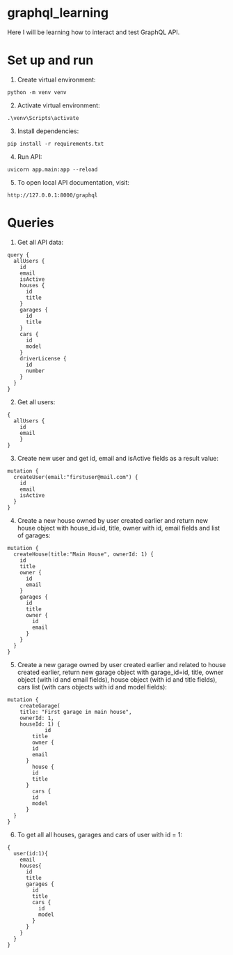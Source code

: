 # graphql_learning
Here I will be learning how to interact and test GraphQL API.


# Set up and run
1. Create virtual environment:
```
python -m venv venv
```
2. Activate virtual environment:
```
.\venv\Scripts\activate
```
3. Install dependencies:
```
pip install -r requirements.txt
```
4. Run API:
```
uvicorn app.main:app --reload
```
5. To open local API documentation, visit:
```
http://127.0.0.1:8000/graphql
```


# Queries
1. Get all API data:
```
query {
  allUsers {
    id
    email
    isActive
    houses {
      id
      title
    }
    garages {
      id
      title
    }
    cars {
      id
      model
    }
    driverLicense {
      id
      number
    }
  }
}
```

2. Get all users:
```
{
  allUsers {
    id
    email
	}
}
```

3. Create new user and get id, email and isActive fields as a result value:
```
mutation {
  createUser(email:"firstuser@mail.com") {
    id
    email
    isActive
  }
}
```

4. Create a new house owned by user created earlier and return new house object with house_id=id, title, owner with id, email fields and list of garages:
```
mutation {
  createHouse(title:"Main House", ownerId: 1) {
    id
    title
    owner {
      id
      email
    }
    garages {
      id
      title
      owner {
        id
        email
      }
    }
  }
}
```

5. Create a new garage owned by user created earlier and related to house created earlier, return new garage object with garage_id=id, title, owner object (with id and email fields), house object (with id and title fields), cars list (with cars objects with id and model fields):
```
mutation {
	createGarage(
    title: "First garage in main house", 
    ownerId: 1, 
    houseId: 1) {
			id
    	title
    	owner {
        id
        email
      }
    	house {
        id
        title
      }
    	cars {
        id
        model
      }
  }
}
```

6. To get all all houses, garages and cars of user with id = 1:
```
{
  user(id:1){
    email
    houses{
      id
      title
      garages {
        id
        title
        cars {
          id
          model
        }
      }
    }
  }
}
```